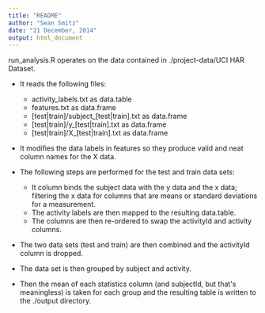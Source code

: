```yaml
---
title: "README"
author: "Sean Smitz"
date: "21 December, 2014"
output: html_document
---
```


run_analysis.R operates on the data contained in ./project-data/UCI HAR Dataset.

* It reads the following files:
    + activity_labels.txt as data.table
    + features.txt as data.frame
    + [test|train]/subject_[test|train].txt as data.frame
    + [test|train]/y_[test|train].txt as data.frame
    + [test|train]/X_[test|train].txt as data.frame

* It modifies the data labels in features so they produce valid and neat column names for the X data.  
* The following steps are performed for the test and train data sets:  
    + It column binds the subject data with the y data and the x data; filtering the x data for columns that are means or standard deviations for a measurement.  
    + The activity labels are then mapped to the resulting data.table.  
    + The columns are then re-ordered to swap the activityId and activity columns.    

* The two data sets (test and train) are then combined and the activityId column is dropped.  
* The data set is then grouped by subject and activity.  
* Then the mean of each statistics column (and subjectId, but that's meaningless) is taken for each group and the resulting table is written to the ./output directory.